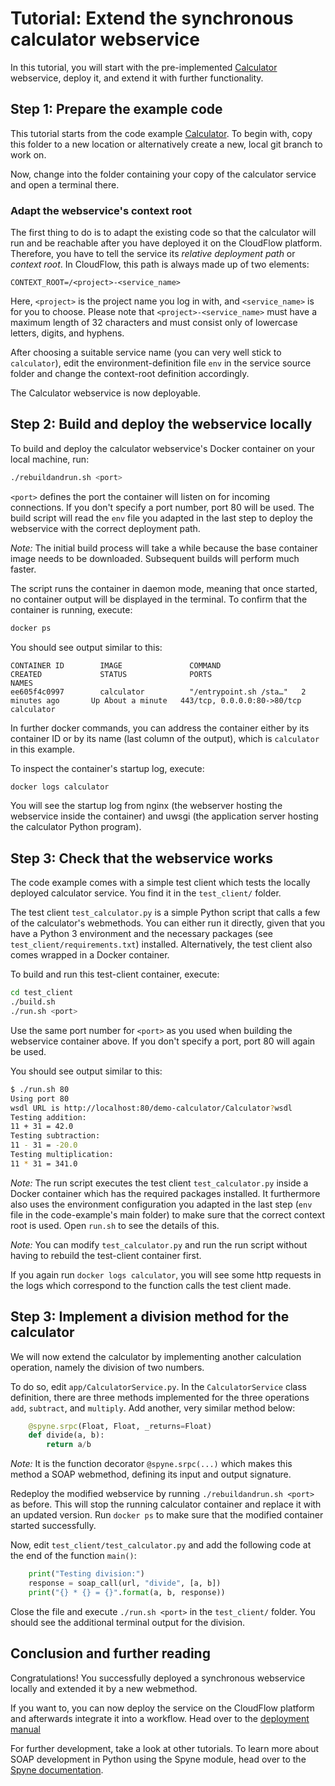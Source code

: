 # Tutorial: Extend the synchronous calculator webservice
In this tutorial, you will start with the pre-implemented
[Calculator](../../code_examples/Python/sync_calculator) webservice, deploy it,
and extend it with further functionality.

## Step 1: Prepare the example code
This tutorial starts from the code example
[Calculator](../../code_examples/Python/sync_calculator). To begin with, copy
this folder to a new location or alternatively create a new, local git branch
to work on.

Now, change into the folder containing your copy of the calculator service and
open a terminal there.

### Adapt the webservice's context root
The first thing to do is to adapt the existing code so that the calculator will
run and be reachable after you have deployed it on the CloudFlow platform.
Therefore, you have to tell the service its _relative deployment path_ or
_context root_. In CloudFlow, this path is always made up of two elements:
```
CONTEXT_ROOT=/<project>-<service_name>
```
Here, `<project>` is the project name you log in with, and `<service_name>` is
for you to choose. Please note that `<project>-<service_name>` must have a
maximum length of 32 characters and must consist only of lowercase letters,
digits, and hyphens.

After choosing a suitable service name (you can very well stick to
`calculator`), edit the environment-definition file `env` in the service source
folder and change the context-root definition accordingly.

The Calculator webservice is now deployable.

## Step 2: Build and deploy the webservice locally
To build and deploy the calculator webservice's Docker container on your local
machine, run:
```bash
./rebuildandrun.sh <port>
```
`<port>` defines the port the container will listen on for incoming
connections. If you don't specify a port number, port 80 will be used. The
build script will read the `env` file you adapted in the last step to deploy
the webservice with the correct deployment path.

_Note:_ The initial build process will take a while because the base container
image needs to be downloaded. Subsequent builds will perform much faster.

The script runs the container in daemon mode, meaning that once started, no
container output will be displayed in the terminal. To confirm that the
container is running, execute:
```bash
docker ps
```

You should see output similar to this:
```
CONTAINER ID        IMAGE               COMMAND                  CREATED             STATUS              PORTS                           NAMES
ee605f4c0997        calculator          "/entrypoint.sh /sta…"   2 minutes ago       Up About a minute   443/tcp, 0.0.0.0:80->80/tcp   calculator
```
In further docker commands, you can address the container either by its
container ID or by its name (last column of the output), which is `calculator`
in this example.

To inspect the container's startup log, execute:
```bash
docker logs calculator
```
You will see the startup log from nginx (the webserver hosting the webservice
inside the container) and uwsgi (the application server hosting the calculator
Python program).

## Step 3: Check that the webservice works
The code example comes with a simple test client which tests the locally
deployed calculator service. You find it in the `test_client/` folder.

The test client `test_calculator.py` is a simple Python script that calls a few
of the calculator's webmethods. You can either run it directly, given that you
have a Python 3 environment and the necessary packages (see
`test_client/requirements.txt`) installed. Alternatively, the test client also
comes wrapped in a Docker container.

To build and run this test-client container, execute:
```bash
cd test_client
./build.sh
./run.sh <port>
```
Use the same port number for `<port>` as you used when building the webservice
container above. If you don't specify a port, port 80 will again be used.

You should see output similar to this:
```bash
$ ./run.sh 80
Using port 80
wsdl URL is http://localhost:80/demo-calculator/Calculator?wsdl
Testing addition:
11 + 31 = 42.0
Testing subtraction:
11 - 31 = -20.0
Testing multiplication:
11 * 31 = 341.0
```

_Note:_ The run script executes the test client `test_calculator.py` inside a
Docker container which has the required packages installed. It furthermore also
uses the environment configuration you adapted in the last step (`env` file in
the code-example's main folder) to make sure that the correct context root is
used. Open `run.sh` to see the details of this.

_Note:_ You can modify `test_calculator.py` and run the run script without
having to rebuild the test-client container first.

If you again run `docker logs calculator`, you will see some http requests in
the logs which correspond to the function calls the test client made.

## Step 3: Implement a division method for the calculator
We will now extend the calculator by implementing another calculation operation,
namely the division of two numbers.

To do so, edit `app/CalculatorService.py`. In the `CalculatorService` class 
definition, there are three methods implemented for the three operations `add`,
`subtract`, and `multiply`. Add another, very similar method below:
```python
    @spyne.srpc(Float, Float, _returns=Float)
    def divide(a, b):
        return a/b
```
_Note:_ It is the function decorator `@spyne.srpc(...)` which makes this
method a SOAP webmethod, defining its input and output signature.

Redeploy the modified webservice by running `./rebuildandrun.sh <port>` as
before. This will stop the running calculator container and replace it with an
updated version. Run `docker ps` to make sure that the modified container
started successfully.

Now, edit `test_client/test_calculator.py` and add the following code at the
end of the function `main()`:
```python
    print("Testing division:")
    response = soap_call(url, "divide", [a, b])
    print("{} * {} = {}".format(a, b, response))
```
Close the file and execute `./run.sh <port>` in the `test_client/` folder. You
should see the additional terminal output for the division.

## Conclusion and further reading
Congratulations! You successfully deployed a synchronous webservice locally and
extended it by a new webmethod.

If you want to, you can now deploy the service on the CloudFlow platform and
afterwards integrate it into a workflow. Head over to the [deployment
manual](../../service_implementation/deployment_automated.md)

For further development, take a look at other tutorials. To learn
more about SOAP development in Python using the Spyne module, head over to the
[Spyne documentation](http://spyne.io/docs/2.10/).
